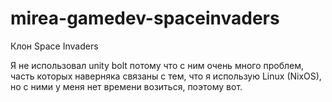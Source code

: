 # mirea-gamedev-spaceinvaders

Клон Space Invaders

Я не использовал unity bolt потому что с ним очень много проблем, часть которых наверняка связаны с тем, что я использую Linux (NixOS), но с ними у меня нет времени возиться, поэтому вот.
